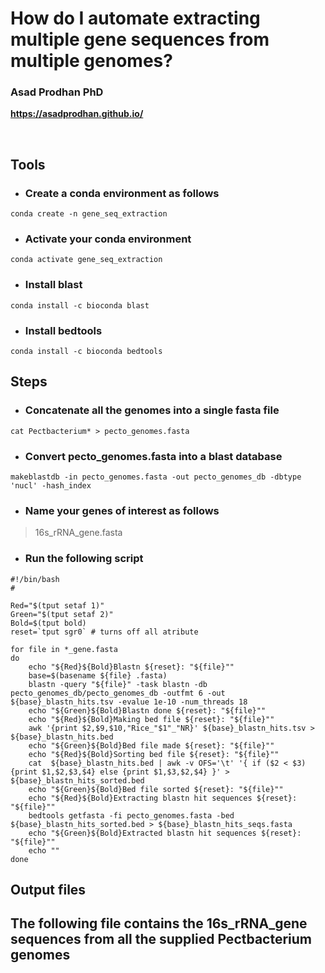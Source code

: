 # **How do I automate extracting multiple gene sequences from multiple genomes?** <br />


### **Asad Prodhan PhD** 

**https://asadprodhan.github.io/**

<br />


## **Tools**

- ### Create a conda environment as follows


```
conda create -n gene_seq_extraction
```


- ### Activate your conda environment


```
conda activate gene_seq_extraction
```


- ### Install blast


```
conda install -c bioconda blast
```


- ### Install bedtools


```
conda install -c bioconda bedtools
```


## **Steps**


- ### Concatenate all the genomes into a single fasta file


```
cat Pectbacterium* > pecto_genomes.fasta
```


- ### Convert pecto_genomes.fasta into a blast database


```
makeblastdb -in pecto_genomes.fasta -out pecto_genomes_db -dbtype 'nucl' -hash_index
```


- ### Name your genes of interest as follows


> 16s_rRNA_gene.fasta


- ### Run the following script


```
#!/bin/bash
#

Red="$(tput setaf 1)"
Green="$(tput setaf 2)"
Bold=$(tput bold)
reset=`tput sgr0` # turns off all atribute

for file in *_gene.fasta
do
	echo "${Red}${Bold}Blastn ${reset}: "${file}"" 
    base=$(basename ${file} .fasta)
    blastn -query "${file}" -task blastn -db pecto_genomes_db/pecto_genomes_db -outfmt 6 -out ${base}_blastn_hits.tsv -evalue 1e-10 -num_threads 18 
	echo "${Green}${Bold}Blastn done ${reset}: "${file}""
    echo "${Red}${Bold}Making bed file ${reset}: "${file}"" 
    awk '{print $2,$9,$10,"Rice_"$1"_"NR}' ${base}_blastn_hits.tsv > ${base}_blastn_hits.bed
    echo "${Green}${Bold}Bed file made ${reset}: "${file}""
    echo "${Red}${Bold}Sorting bed file ${reset}: "${file}"" 
    cat  ${base}_blastn_hits.bed | awk -v OFS='\t' '{ if ($2 < $3) {print $1,$2,$3,$4} else {print $1,$3,$2,$4} }' >  ${base}_blastn_hits_sorted.bed
    echo "${Green}${Bold}Bed file sorted ${reset}: "${file}""
    echo "${Red}${Bold}Extracting blastn hit sequences ${reset}: "${file}"" 
    bedtools getfasta -fi pecto_genomes.fasta -bed ${base}_blastn_hits_sorted.bed > ${base}_blastn_hits_seqs.fasta
    echo "${Green}${Bold}Extracted blastn hit sequences ${reset}: "${file}""
    echo ""
done

```


## **Output files**


## The following file contains the 16s_rRNA_gene sequences from all the supplied Pectbacterium genomes  




